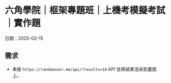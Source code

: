 # 六角學院｜框架專題班｜上機考模擬考試｜實作題
日期：2025-02-15
## 需求
- 串接 `https://randomuser.me/api/?results=10` API 並將結果渲染到畫面上。

